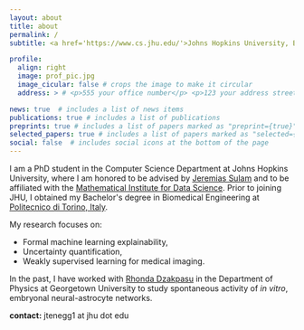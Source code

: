 ```yaml
---
layout: about
title: about
permalink: /
subtitle: <a href='https://www.cs.jhu.edu/'>Johns Hopkins University, Baltimore, MD</a>

profile:
  align: right
  image: prof_pic.jpg
  image_cicular: false # crops the image to make it circular
  address: > # <p>555 your office number</p> <p>123 your address street</p> <p>Your City, State 12345</p>

news: true  # includes a list of news items
publications: true # includes a list of publications
preprints: true # includes a list of papers marked as "preprint={true}"
selected_papers: true # includes a list of papers marked as "selected={true}"
social: false  # includes social icons at the bottom of the page
---
```


I am a PhD student in the Computer Science Department at Johns Hopkins University, where I am honored to be advised by [Jeremias Sulam](https://sites.google.com/view/jsulam) and to be affiliated with the [Mathematical Institute for Data Science](https://www.minds.jhu.edu/). Prior to joining JHU, I obtained my Bachelor's degree in Biomedical Engineering at [Politecnico di Torino, Italy](https://www.polito.it/).

My research focuses on:

- Formal machine learning explainability,
- Uncertainty quantification,
- Weakly supervised learning for medical imaging.

In the past, I have worked with [Rhonda Dzakpasu](https://physics.georgetown.edu/rhonda-dzakpasu/) in the Department of Physics at Georgetown University to study spontaneous activity of *in vitro*, embryonal neural-astrocyte networks.

**contact:** jtenegg1 at jhu dot edu
